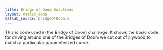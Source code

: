 ```yaml
---
title: Bridge of Doom Solutions
layout: matlab_code
matlab_source: bridgeOfDoom.m
---
```

This is code used in the Bridge of Doom challenge. It shows the basic code for driving around one of the Bridges of Doom we cut out of plywood to match a particcular parameterized curve.
